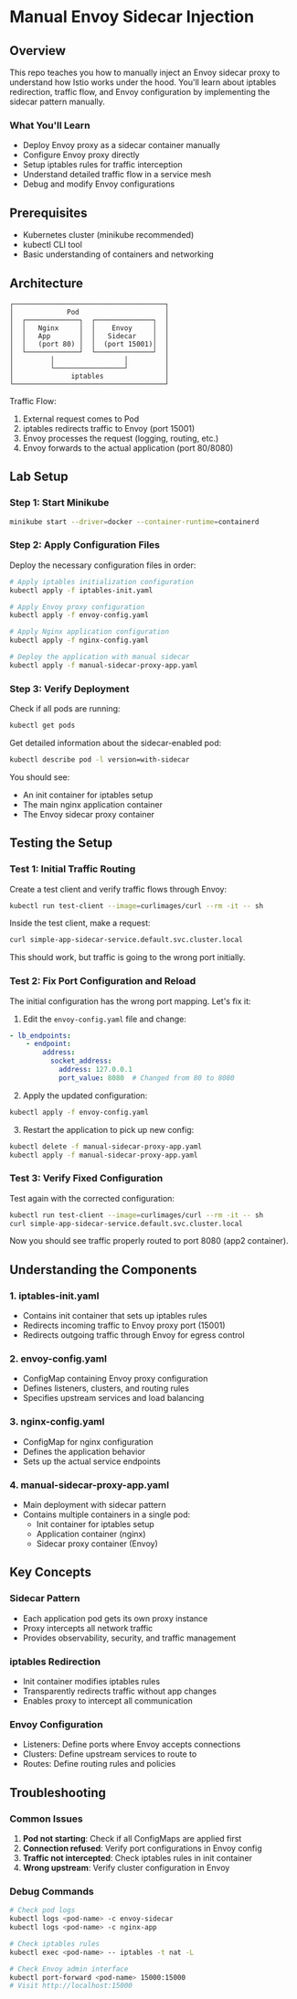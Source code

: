 # Manual Envoy Sidecar Injection

## Overview

This repo teaches you how to manually inject an Envoy sidecar proxy to understand how Istio works under the hood. You'll learn about iptables redirection, traffic flow, and Envoy configuration by implementing the sidecar pattern manually.

### What You'll Learn

- Deploy Envoy proxy as a sidecar container manually
- Configure Envoy proxy directly
- Setup iptables rules for traffic interception
- Understand detailed traffic flow in a service mesh
- Debug and modify Envoy configurations

## Prerequisites

- Kubernetes cluster (minikube recommended)
- kubectl CLI tool
- Basic understanding of containers and networking

## Architecture

```
┌─────────────────────────────────────┐
│             Pod                     │
│  ┌─────────────┐  ┌──────────────┐  │
│  │   Nginx     │  │    Envoy     │  │
│  │   App       │  │   Sidecar    │  │
│  │   (port 80) │  │  (port 15001)│  │
│  └─────────────┘  └──────────────┘  │
│         │                 │         │
│         └─────────────────┘         │
│              iptables               │
└─────────────────────────────────────┘
```

Traffic Flow:
1. External request comes to Pod
2. iptables redirects traffic to Envoy (port 15001)
3. Envoy processes the request (logging, routing, etc.)
4. Envoy forwards to the actual application (port 80/8080)

## Lab Setup

### Step 1: Start Minikube

```bash
minikube start --driver=docker --container-runtime=containerd
```

### Step 2: Apply Configuration Files

Deploy the necessary configuration files in order:

```bash
# Apply iptables initialization configuration
kubectl apply -f iptables-init.yaml

# Apply Envoy proxy configuration
kubectl apply -f envoy-config.yaml

# Apply Nginx application configuration
kubectl apply -f nginx-config.yaml

# Deploy the application with manual sidecar
kubectl apply -f manual-sidecar-proxy-app.yaml
```

### Step 3: Verify Deployment

Check if all pods are running:

```bash
kubectl get pods
```

Get detailed information about the sidecar-enabled pod:

```bash
kubectl describe pod -l version=with-sidecar
```

You should see:
- An init container for iptables setup
- The main nginx application container
- The Envoy sidecar proxy container

## Testing the Setup

### Test 1: Initial Traffic Routing

Create a test client and verify traffic flows through Envoy:

```bash
kubectl run test-client --image=curlimages/curl --rm -it -- sh
```

Inside the test client, make a request:

```bash
curl simple-app-sidecar-service.default.svc.cluster.local
```

This should work, but traffic is going to the wrong port initially.

### Test 2: Fix Port Configuration and Reload

The initial configuration has the wrong port mapping. Let's fix it:

1. Edit the `envoy-config.yaml` file and change:

```yaml
- lb_endpoints:
    - endpoint:
        address:
          socket_address:
            address: 127.0.0.1
            port_value: 8080  # Changed from 80 to 8080
```

2. Apply the updated configuration:

```bash
kubectl apply -f envoy-config.yaml
```

3. Restart the application to pick up new config:

```bash
kubectl delete -f manual-sidecar-proxy-app.yaml
kubectl apply -f manual-sidecar-proxy-app.yaml
```

### Test 3: Verify Fixed Configuration

Test again with the corrected configuration:

```bash
kubectl run test-client --image=curlimages/curl --rm -it -- sh
curl simple-app-sidecar-service.default.svc.cluster.local
```

Now you should see traffic properly routed to port 8080 (app2 container).

## Understanding the Components

### 1. iptables-init.yaml
- Contains init container that sets up iptables rules
- Redirects incoming traffic to Envoy proxy port (15001)
- Redirects outgoing traffic through Envoy for egress control

### 2. envoy-config.yaml
- ConfigMap containing Envoy proxy configuration
- Defines listeners, clusters, and routing rules
- Specifies upstream services and load balancing

### 3. nginx-config.yaml
- ConfigMap for nginx configuration
- Defines the application behavior
- Sets up the actual service endpoints

### 4. manual-sidecar-proxy-app.yaml
- Main deployment with sidecar pattern
- Contains multiple containers in a single pod:
  - Init container for iptables setup
  - Application container (nginx)
  - Sidecar proxy container (Envoy)

## Key Concepts

### Sidecar Pattern
- Each application pod gets its own proxy instance
- Proxy intercepts all network traffic
- Provides observability, security, and traffic management

### iptables Redirection
- Init container modifies iptables rules
- Transparently redirects traffic without app changes
- Enables proxy to intercept all communication

### Envoy Configuration
- Listeners: Define ports where Envoy accepts connections
- Clusters: Define upstream services to route to
- Routes: Define routing rules and policies

## Troubleshooting

### Common Issues

1. **Pod not starting**: Check if all ConfigMaps are applied first
2. **Connection refused**: Verify port configurations in Envoy config
3. **Traffic not intercepted**: Check iptables rules in init container
4. **Wrong upstream**: Verify cluster configuration in Envoy

### Debug Commands

```bash
# Check pod logs
kubectl logs <pod-name> -c envoy-sidecar
kubectl logs <pod-name> -c nginx-app

# Check iptables rules
kubectl exec <pod-name> -- iptables -t nat -L

# Check Envoy admin interface
kubectl port-forward <pod-name> 15000:15000
# Visit http://localhost:15000
```
